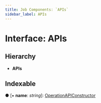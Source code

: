 ```yaml
---
title: Job Components: `APIs`
sidebar_label: APIs
---
```


# Interface: APIs

## Hierarchy

* **APIs**

## Indexable

● \[▪ **name**: *string*\]: [OperationAPIConstructor](../overview.md#operationapiconstructor)

